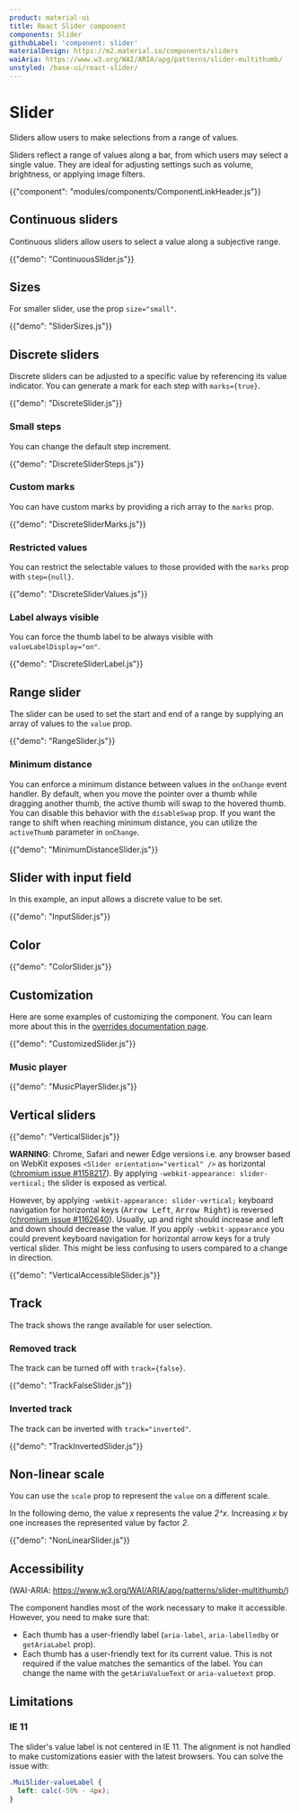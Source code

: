 ```yaml
---
product: material-ui
title: React Slider component
components: Slider
githubLabel: 'component: slider'
materialDesign: https://m2.material.io/components/sliders
waiAria: https://www.w3.org/WAI/ARIA/apg/patterns/slider-multithumb/
unstyled: /base-ui/react-slider/
---
```


# Slider

<p class="description">Sliders allow users to make selections from a range of values.</p>

Sliders reflect a range of values along a bar, from which users may select a single value. They are ideal for adjusting settings such as volume, brightness, or applying image filters.

{{"component": "modules/components/ComponentLinkHeader.js"}}

## Continuous sliders

Continuous sliders allow users to select a value along a subjective range.

{{"demo": "ContinuousSlider.js"}}

## Sizes

For smaller slider, use the prop `size="small"`.

{{"demo": "SliderSizes.js"}}

## Discrete sliders

Discrete sliders can be adjusted to a specific value by referencing its value indicator.
You can generate a mark for each step with `marks={true}`.

{{"demo": "DiscreteSlider.js"}}

### Small steps

You can change the default step increment.

{{"demo": "DiscreteSliderSteps.js"}}

### Custom marks

You can have custom marks by providing a rich array to the `marks` prop.

{{"demo": "DiscreteSliderMarks.js"}}

### Restricted values

You can restrict the selectable values to those provided with the `marks` prop with `step={null}`.

{{"demo": "DiscreteSliderValues.js"}}

### Label always visible

You can force the thumb label to be always visible with `valueLabelDisplay="on"`.

{{"demo": "DiscreteSliderLabel.js"}}

## Range slider

The slider can be used to set the start and end of a range by supplying an array of values to the `value` prop.

{{"demo": "RangeSlider.js"}}

### Minimum distance

You can enforce a minimum distance between values in the `onChange` event handler.
By default, when you move the pointer over a thumb while dragging another thumb, the active thumb will swap to the hovered thumb. You can disable this behavior with the `disableSwap` prop.
If you want the range to shift when reaching minimum distance, you can utilize the `activeThumb` parameter in `onChange`.

{{"demo": "MinimumDistanceSlider.js"}}

## Slider with input field

In this example, an input allows a discrete value to be set.

{{"demo": "InputSlider.js"}}

## Color

{{"demo": "ColorSlider.js"}}

## Customization

Here are some examples of customizing the component.
You can learn more about this in the [overrides documentation page](/material-ui/customization/how-to-customize/).

{{"demo": "CustomizedSlider.js"}}

### Music player

{{"demo": "MusicPlayerSlider.js"}}

## Vertical sliders

{{"demo": "VerticalSlider.js"}}

**WARNING**: Chrome, Safari and newer Edge versions i.e. any browser based on WebKit exposes `<Slider orientation="vertical" />` as horizontal ([chromium issue #1158217](https://bugs.chromium.org/p/chromium/issues/detail?id=1158217)).
By applying `-webkit-appearance: slider-vertical;` the slider is exposed as vertical.

However, by applying `-webkit-appearance: slider-vertical;` keyboard navigation for horizontal keys (<kbd class="key">Arrow Left</kbd>, <kbd class="key">Arrow Right</kbd>) is reversed ([chromium issue #1162640](https://bugs.chromium.org/p/chromium/issues/detail?id=1162640)).
Usually, up and right should increase and left and down should decrease the value.
If you apply `-webkit-appearance` you could prevent keyboard navigation for horizontal arrow keys for a truly vertical slider.
This might be less confusing to users compared to a change in direction.

{{"demo": "VerticalAccessibleSlider.js"}}

## Track

The track shows the range available for user selection.

### Removed track

The track can be turned off with `track={false}`.

{{"demo": "TrackFalseSlider.js"}}

### Inverted track

The track can be inverted with `track="inverted"`.

{{"demo": "TrackInvertedSlider.js"}}

## Non-linear scale

You can use the `scale` prop to represent the `value` on a different scale.

In the following demo, the value _x_ represents the value _2^x_.
Increasing _x_ by one increases the represented value by factor _2_.

{{"demo": "NonLinearSlider.js"}}

## Accessibility

(WAI-ARIA: https://www.w3.org/WAI/ARIA/apg/patterns/slider-multithumb/)

The component handles most of the work necessary to make it accessible.
However, you need to make sure that:

- Each thumb has a user-friendly label (`aria-label`, `aria-labelledby` or `getAriaLabel` prop).
- Each thumb has a user-friendly text for its current value.
  This is not required if the value matches the semantics of the label.
  You can change the name with the `getAriaValueText` or `aria-valuetext` prop.

## Limitations

### IE 11

The slider's value label is not centered in IE 11.
The alignment is not handled to make customizations easier with the latest browsers.
You can solve the issue with:

```css
.MuiSlider-valueLabel {
  left: calc(-50% - 4px);
}
```
